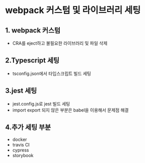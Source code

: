 # webpack 커스텀 및 라이브러리 세팅

## 1. webpack 커스텀

- CRA를 eject하고 불필요한 라이브러리 및 파일 삭제

## 2.Typescript 세팅

- tsconfig.json에서 타입스크립트 빌드 세팅

## 3.jest 세팅

- jest.config.js로 jest 빌드 세팅
- import export 되지 않은 부분은 babel을 이용해서 문제점 해결

## 4.추가 세팅 부분

- docker
- travis CI
- cypress
- storybook

